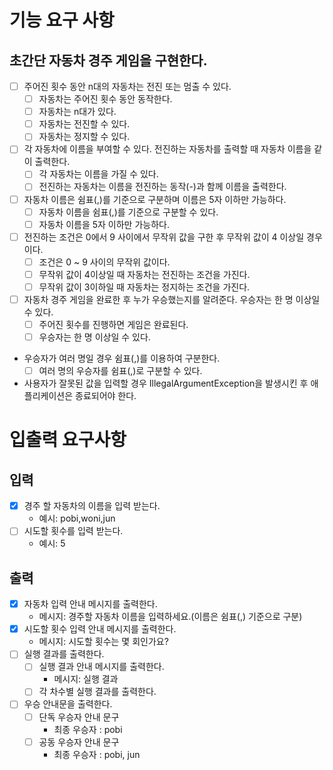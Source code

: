 # 기능 요구 사항

## 초간단 자동차 경주 게임을 구현한다.

- [ ] 주어진 횟수 동안 n대의 자동차는 전진 또는 멈출 수 있다.
  - [ ] 자동차는 주어진 횟수 동안 동작한다.
  - [ ] 자동차는 n대가 있다.
  - [ ] 자동차는 전진할 수 있다.
  - [ ] 자동차는 정지할 수 있다.
- [ ] 각 자동차에 이름을 부여할 수 있다. 전진하는 자동차를 출력할 때 자동차 이름을 같이 출력한다.
  - [ ] 각 자동차는 이름을 가질 수 있다.
  - [ ] 전진하는 자동차는 이름을 전진하는 동작(-)과 함께 이름을 출력한다.
- [ ] 자동차 이름은 쉼표(,)를 기준으로 구분하며 이름은 5자 이하만 가능하다. 
  - [ ] 자동차 이름을 쉼표(,)를 기준으로 구분할 수 있다.
  - [ ] 자동차 이름을 5자 이하만 가능하다.
- [ ] 전진하는 조건은 0에서 9 사이에서 무작위 값을 구한 후 무작위 값이 4 이상일 경우이다.
    - [ ] 조건은 0 ~ 9 사이의 무작위 값이다.
    - [ ] 무작위 값이 4이상일 때 자동차는 전진하는 조건을 가진다.
    - [ ] 무작위 값이 3이하일 때 자동차는 정지하는 조건을 가진다.
- [ ] 자동차 경주 게임을 완료한 후 누가 우승했는지를 알려준다. 우승자는 한 명 이상일 수 있다.
  - [ ] 주어진 횟수를 진행하면 게임은 완료된다.
  - [ ] 우승자는 한 명 이상일 수 있다.
- 우승자가 여러 명일 경우 쉼표(,)를 이용하여 구분한다.
  - [ ] 여러 명의 우승자를 쉼표(,)로 구분할 수 있다.
- 사용자가 잘못된 값을 입력할 경우 IllegalArgumentException을 발생시킨 후 애플리케이션은 종료되어야 한다.

# 입출력 요구사항

## 입력

- [x] 경주 할 자동차의 이름을 입력 받는다.
   - 예시: pobi,woni,jun  
- [ ] 시도할 횟수를 입력 받는다.
  - 예시: 5


## 출력

- [x] 자동차 입력 안내 메시지를 출력한다.
  - 메시지: 경주할 자동차 이름을 입력하세요.(이름은 쉼표(,) 기준으로 구분)
- [x] 시도할 횟수 입력 안내 메시지를 출력한다.
  - 메시지: 시도할 횟수는 몇 회인가요?
- [ ] 실행 결과를 출력한다.
  - [ ] 실행 결과 안내 메시지를 출력한다.
    - 메시지: 실행 결과
  - [ ] 각 차수별 실행 결과를 출력한다.
- [ ] 우승 안내문을 출력한다.
  - [ ] 단독 우승자 안내 문구
    - 최종 우승자 : pobi
  - [ ] 공동 우승자 안내 문구
    - 최종 우승자 : pobi, jun



